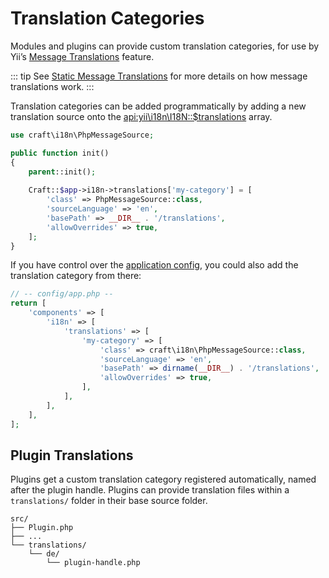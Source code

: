 # Translation Categories

Modules and plugins can provide custom translation categories, for use by Yii’s [Message Translations](https://www.yiiframework.com/doc/guide/1.1/en/topics.i18n#message-translation) feature.

::: tip
See [Static Message Translations](../static-translations.md) for more details on how message translations work.
:::

Translation categories can be added programmatically by adding a new translation source onto the <api:yii\i18n\I18N::$translations> array.

```php
use craft\i18n\PhpMessageSource;

public function init()
{
    parent::init();
    
    Craft::$app->i18n->translations['my-category'] = [
        'class' => PhpMessageSource::class,
        'sourceLanguage' => 'en',
        'basePath' => __DIR__ . '/translations',
        'allowOverrides' => true,
    ];
}
```

If you have control over the [application config](../config/app.md), you could also add the translation category from there:

```php
// -- config/app.php --
return [
    'components' => [
        'i18n' => [
            'translations' => [
                'my-category' => [
                    'class' => craft\i18n\PhpMessageSource::class,
                    'sourceLanguage' => 'en',
                    'basePath' => dirname(__DIR__) . '/translations',
                    'allowOverrides' => true,
                ],
            ],
        ],
    ],
];
```

## Plugin Translations

Plugins get a custom translation category registered automatically, named after the plugin handle. Plugins can provide translation files within a `translations/` folder in their base source folder.

```
src/
├── Plugin.php
├── ...
└── translations/
    └── de/
        └── plugin-handle.php
```
